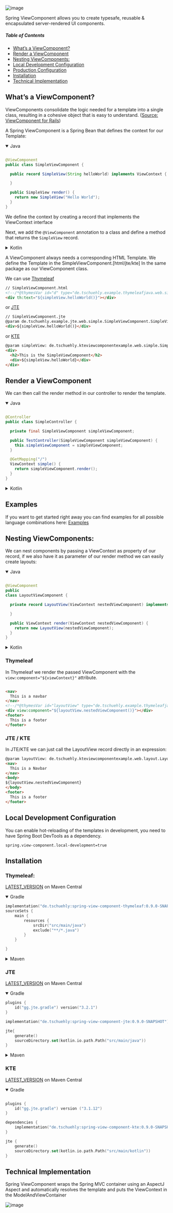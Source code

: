 ![image](https://user-images.githubusercontent.com/33346637/235085980-eb16eaa3-ec89-4293-9609-cf651a44f60e.png)

Spring ViewComponent allows you to create typesafe, reusable & encapsulated server-rendered UI components.

##### Table of Contents

- [What’s a ViewComponent?](#whats-a-viewcomponent)
- [Render a ViewComponent](#render-a-viewcomponent)
- [Nesting ViewComponents:](#nesting-viewcomponents)
- [Local Development Configuration](#local-development)
- [Production Configuration](#production-configuration)
- [Installation](#installation)
- [Technical Implementation](#technical-implementation)

## What’s a ViewComponent?

ViewComponents consolidate the logic needed for a template into a single class,
resulting in a cohesive object that is easy to understand. 
([Source: ViewComponent for Rails](https://viewcomponent.org/))

A Spring ViewComponent is a Spring Bean that defines the context for our Template:

<details open>
    <summary>Java</summary>

```java

@ViewComponent
public class SimpleViewComponent {

  public record SimpleView(String helloWorld) implements ViewContext {

  }

  public SimpleView render() {
    return new SimpleView("Hello World");
  }
}
```

</details>

We define the context by creating a record that implements the ViewContext interface

Next, we add the `@ViewComponent` annotation to a class and define a method that returns the `SimpleView` record.

<details>
    <summary>Kotlin</summary>

```kotlin
// SimpleViewComponent.kt
@ViewComponent
class SimpleViewComponent {
    fun render() = SimpleView("Hello World")

    data class SimpleView(val helloWorld: String) : ViewContext
}
```

</details>

A ViewComponent always needs a corresponding HTML Template.
We define the Template in the SimpleViewComponent.[html/jte/kte] In the same package as our ViewComponent class.

We can use [Thymeleaf](https://thymeleaf.org)

````html 
// SimpleViewComponent.html
<!--/*@thymesVar id="d" type="de.tschuehly.example.thymeleafjava.web.simple.SimpleViewComponent.SimpleView"*/-->
<div th:text="${simpleView.helloWorld()}"></div>
````

or [JTE](https://jte.gg/#5-minutes-example)

```html
// SimpleViewComponent.jte
@param de.tschuehly.example.jte.web.simple.SimpleViewComponent.SimpleView simpleView
<div>${simpleView.helloWorld()}</div>
```

or [KTE](https://jte.gg/#5-minutes-example)

```html
@param simpleView: de.tschuehly.kteviewcomponentexample.web.simple.SimpleViewComponent.SimpleView
<div>
  <h2>This is the SimpleViewComponent</h2>
  <div>${simpleView.helloWorld}</div>
</div>
```

## Render a ViewComponent

We can then call the render method in our controller to render the template.
<details open>
    <summary>Java</summary>

```java

@Controller
public class SimpleController {

  private final SimpleViewComponent simpleViewComponent;

  public TestController(SimpleViewComponent simpleViewComponent) {
    this.simpleViewComponent = simpleViewComponent;
  }

  @GetMapping("/")
  ViewContext simple() {
    return simpleViewComponent.render();
  }
}
```

</details>

<details>
    <summary>Kotlin</summary>

```kotlin
// Router.kt
@Controller
class SimpleController(
    private val simpleViewComponent: SimpleViewComponent,
) {

    @GetMapping("/")
    fun simpleComponent() = simpleViewComponent.render()
}
```

</details>

## Examples

If you want to get started right away you can find examples for all possible language combinations here:
[Examples](/examples/)

## Nesting ViewComponents:

We can nest components by passing a ViewContext as property of our record,
if we also have it as parameter of our render method we can easily create layouts:

<details open>
    <summary>Java</summary>

```java

@ViewComponent
public
class LayoutViewComponent {

  private record LayoutView(ViewContext nestedViewComponent) implements ViewContext {

  }

  public ViewContext render(ViewContext nestedViewComponent) {
    return new LayoutView(nestedViewComponent);
  }
}
```

</details>
<details >
    <summary>Kotlin</summary>

```kotlin
@ViewComponent
class LayoutViewComponent {
    data class LayoutView(val nestedViewComponent: ViewContext) : ViewContext

    fun render(nestedViewComponent: ViewContext) = LayoutView(nestedViewComponent)

}
```

</details>

### Thymeleaf

In Thymeleaf we render the passed ViewComponent with the `view:component="${viewContext}"` attribute.

```html

<nav>
  This is a navbar
</nav>
<!--/*@thymesVar id="layoutView" type="de.tschuehly.example.thymeleafjava.web.layout.LayoutViewComponent.LayoutView"*/-->
<div view:component="${layoutView.nestedViewComponent()}"></div>
<footer>
  This is a footer
</footer>
```

### JTE / KTE

In JTE/KTE we can just call the LayoutView record directly in an expression:

```html
@param layoutView: de.tschuehly.kteviewcomponentexample.web.layout.LayoutViewComponent.LayoutView
<nav>
  This is a Navbar
</nav>
<body>
${layoutView.nestedViewComponent}
</body>
<footer>
  This is a footer
</footer>
```

## Local Development Configuration

You can enable hot-reloading of the templates in development, you need to have Spring Boot DevTools as a dependency.

```properties
spring.view-component.local-development=true
```

## Installation

### Thymeleaf:

[LATEST_VERSION](https://central.sonatype.com/artifact/de.tschuehly/spring-view-component-thymeleaf) on Maven Central

<details open>
    <summary>Gradle</summary>

```kotlin
implementation("de.tschuehly:spring-view-component-thymeleaf:0.9.0-SNAPSHOT")
sourceSets {
    main {
        resources {
            srcDir("src/main/java")
            exclude("**/*.java")
        }
    }

}
```
</details>

<details>
    <summary>Maven</summary>

```xml
<project>
  <dependencies>
    <dependency>
      <groupId>de.tschuehly</groupId>
      <artifactId>spring-view-component-thymeleaf</artifactId>
      <version>0.9.0-SNAPSHOT</version>
    </dependency>
  </dependencies>
  <build>
    <resources>
      <resource>
        <directory>src/main/java</directory>
        <includes>
          <include>**/*.html</include>
        </includes>
      </resource>
      <resource>
        <directory>src/main/resources</directory>
      </resource>
    </resources>
    <plugins>
      <plugin>
        <artifactId>maven-resources-plugin</artifactId>
        <version>3.3.0</version>
      </plugin>
    </plugins>
  </build>
</project>
```

</details>

### JTE

[LATEST_VERSION](https://central.sonatype.com/artifact/de.tschuehly/spring-view-component-jte) on Maven Central


<details open>
    <summary>Gradle</summary>

```kotlin
plugins {
    id("gg.jte.gradle") version("3.2.1")
}

implementation("de.tschuehly:spring-view-component-jte:0.9.0-SNAPSHOT")

jte{
    generate()
    sourceDirectory.set(kotlin.io.path.Path("src/main/java"))
}
```

</details>

<details>
    <summary>Maven</summary>

```xml
<project >
  <dependencies>
    <dependency>
      <groupId>de.tschuehly</groupId>
      <artifactId>spring-view-component-jte</artifactId>
      <version>0.9.0-SNAPSHOT</version>
    </dependency>
  </dependencies>
  <build>
    <plugins>
      <plugin>
        <groupId>gg.jte</groupId>
        <artifactId>jte-maven-plugin</artifactId>
        <version>3.1.12</version>
        <configuration>
          <sourceDirectory>${project.basedir}/src/main/java</sourceDirectory>
          <contentType>Html</contentType>
        </configuration>
        <executions>
          <execution>
            <phase>generate-sources</phase>
            <goals>
              <goal>generate</goal>
            </goals>
          </execution>
        </executions>
      </plugin>
    </plugins>
  </build>
</project>
```

</details>

### KTE

[LATEST_VERSION](https://central.sonatype.com/artifact/de.tschuehly/spring-view-component-kte) on Maven Central


<details open>
    <summary>Gradle</summary>

```kotlin

plugins {
    id("gg.jte.gradle") version ("3.1.12")
}

dependencies {
    implementation("de.tschuehly:spring-view-component-kte:0.9.0-SNAPSHOT")
}

jte {
    generate()
    sourceDirectory.set(kotlin.io.path.Path("src/main/kotlin"))
}
```

</details>

## Technical Implementation

Spring ViewComponent wraps the Spring MVC container using an AspectJ Aspect and automatically resolves the template and puts the ViewContext in the ModelAndViewContainer

![image](https://github.com/tschuehly/spring-view-component/assets/33346637/ad2f2517-7eab-4b07-9249-59aeaae1e778)

